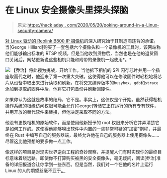# 在 Linux 安全摄像头里探头探脑

> 原文:[https://hack aday . com/2020/05/20/poking-around-in-a-Linux-security-camera/](https://hackaday.com/2020/05/20/poking-around-inside-of-a-linux-security-camera/)

[对 Linux 驱动的 Reolink B800 IP 摄像机](https://www.thirtythreeforty.net/posts/2020/05/hacking-reolink-cameras-for-fun-and-profit/)的深入研究始于其制造商违背的承诺。当[George Hilliard]购买了一套包括六个摄像头和一个录像机的工具时，该网站称他们能够输出标准的 RTSP 视频。但是当他收到货物后，当然也是在他的退货窗口关闭后，网站更新说这些相机只能和附带的录像机一起使用*。*

[![](../Images/0b88cc52c15e7f3a0742aec01bfd53c5.png)](https://hackaday.com/wp-content/uploads/2020/05/camfirmware_detail.jpg) 【乔治】将此视为挑战，开始工作。当他拆下相机的 SPI 闪存芯片并用一个插座取而代之时，他迎来了第一次重大突破。这使得他可以在修改固件时轻松地将芯片从设备中取出来进行读取和刷新。在将交叉编译版本的`busybox`、`gdb`和`strace`添加到提取的固件中后，他将它打包备份并刷新回硬件。

如果你认为这就是故事的结局，它不是。事实上，这仅仅是个开始。虽然获得相机操作系统的根级访问权限可能会允许[George]转储它正在运行的所有专有软件，并用开放的替代软件来替换，但他决定采取不同的方法。

他没有更换相机的原始软件，而是使用他新授予的 root 权限来分析它并弄清楚它是如何工作的。这使得他能够嗅出软件中内置的一些非常可疑的“加密”例程，并最终在 Rust 中编写自己的服务器端，最终允许他在自己的服务器上使用摄像头……尽管这比他预想的要多做一点工作。

像这样的项目是对现实世界逆向工程的奇妙观察，并提醒人们有时实现你的最终目标意味着绕远路。即使你不打算购买被黑的安全摄像头，毫无疑问，阅读[乔治]准备的详细报道会让你学到一些东西。但是当然，我们对一个在他的名片上运行 Linux 的人的期望丝毫不亚于[。](https://hackaday.com/2019/12/24/now-even-your-business-card-can-run-linux/)